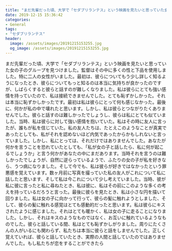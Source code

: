 ```yaml
---
title: "まだ先輩だった頃、大学で「セダブリランテス」という映画を見たいと思っていた女の子のグループを見つけました。"
date: 2019-12-15 15:36:42
categories:
- General
tags:
- "セダブリランテス"
header:
  image: /assets/images/20191215153255.jpg
  og_image: /assets/images/20191215153255.jpg
---
```


まだ先輩だった頃、大学で「セダブリランテス」という映画を見たいと思っていた女の子のグループを見つけました。監督はその中に多くの性と下品を使用しました。特に二人の女性がいました。最初は、彼らについてもう少し詳しく知るようになったとき、彼らについてもっと知るのは本当に気持ちが良かったのですが、しばらくすると彼らと話すのが難しくなりました。私は彼らにとても強い感情を持っていたので、私は接続できませんでした。とても恥ずかしかった。それは本当に恥ずかしかったです。最初は私は彼らにとって何も感じなかった。最後に、何かが私の中で壊れたと思います。しかし、私は彼らとつながりたくありませんでした。彼らと話すのは難しかったでしょうし、彼らは私にとても似ていました。当時、私は彼らに対して強い感情を抱いていた。私はその時に友人に言ったが、誰もが私を信じていた。私の友人たちは、たとえこのようなことが真実であったとしても、私がそれを認めないほど内気であったからかもしれないと言っていました。しかし、私にとっては、それだけではありませんでした。あなたが何かを言うことを恐れていたとしても、「私が女の子と話したら、私に何が起こるでしょうか」と言う何かがあなたの中にまだあります。当時それを言うのは難しかったでしょうが、自然に逆らっているようで、ふたりの女の子が私を好きなら、うつ病になりました。そして今でも、私は彼らが好きではなかったという罪悪感を覚えています。数ヶ月前に写真を撮っていた私の友人がこれについて私に話したと思います、そして私は今これについて少し考えていました。当時、彼が私に彼に言ったと私に尋ねたとき、私は彼に、私はその前にこのような多くの考えを持っているだろうと言った。最後に彼らを見たとき、私は小さな円を描いて回りました。私は女の子に向かって行って、彼らの髪に触れようとしました、そして、彼らの髪に触れる感覚はとても感動的だったと思います。私は彼らにキスされたように感じました。それはとても暖かく、私は女の子に走ることになりました。しかし、それはキスのようなものではなく、お互いに触れているようなものでした。彼らと話している間、私はとても恥ずかしがりました。周りにたくさんの人がいるにも関わらず、私たちは本当に彼らと話をしませんでした。正しく覚えていれば、彼らと話していたとき、実際の人間と話していたのではありませんでした。もし私たちが恋をすることができたら
